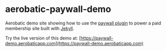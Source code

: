 # aerobatic-paywall-demo

Aerobatic demo site showing how to use the [paywall plugin](https://www.aerobatic.com/docs/plugins/paywall) to power a paid membership site built with [Jekyll](https://jekyllrb.com).

Try the live version of this demo at: [https://paywall-demo.aerobaticapp.com](https://paywall-demo.aerobaticapp.com)
